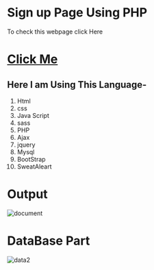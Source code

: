 # Sign up Page Using PHP
To check this webpage click Here

# [Click Me](https://akash.twentyfive.link/login.php)

## Here I am Using This Language-

1. Html 
2. css 
3. Java Script
4. sass
4. PHP
5. Ajax
6. jquery
7. Mysql
8. BootStrap
9. SweatAleart

# Output

![document](https://user-images.githubusercontent.com/92563905/193775738-1ac9be42-9b53-460f-8d08-f67d4c03167a.png)


# DataBase Part

![data2](https://user-images.githubusercontent.com/92563905/193777815-386825a6-8cae-49fd-80b0-7fadc6c8f7b8.png)
